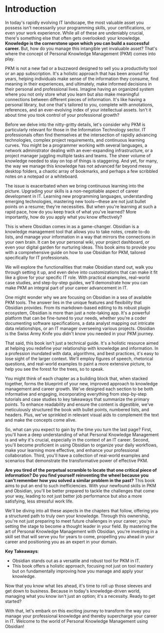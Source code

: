 # Introduction

In today's rapidly evolving IT landscape, the most valuable asset you possess isn't necessarily your programming skills, your certifications, or even your work experience. While all of these are undeniably crucial, there's something else that often gets overlooked: your knowledge. **Knowledge is the cornerstone upon which you can build a successful career.** But, how do you manage this intangible yet invaluable asset? That's where the concept of Personal Knowledge Management (PKM) comes into play.

PKM is not a new fad or a buzzword designed to sell you a productivity tool or an app subscription. It's a holistic approach that has been around for years, helping individuals make sense of the information they consume, find meaning in their experiences, and ultimately, make informed decisions in their personal and professional lives. Imagine having an organized system where you not only store what you learn but also make meaningful connections between different pieces of information. It's like having a personal library, but one that's tailored to you, complete with annotations, references, and an ever-evolving index of your intellectual assets. Isn't it about time you took control of your professional growth?

Before we delve into the nitty-gritty details, let's consider why PKM is particularly relevant for those in the Information Technology sector. IT professionals often find themselves at the intersection of rapidly advancing technologies, complex project requirements, and continuous learning curves. You might be a programmer working with several languages, a network administrator dealing with an ever-expanding infrastructure, or a project manager juggling multiple tasks and teams. The sheer volume of knowledge needed to stay on top of things is staggering. And yet, for many, the way we manage this knowledge has not advanced far beyond messy desktop folders, a chaotic array of bookmarks, and perhaps a few scribbled notes on a notepad or a whiteboard.

The issue is exacerbated when we bring continuous learning into the picture. Upgrading your skills is a non-negotiable aspect of career development in IT. Learning new programming languages, understanding emerging technologies, mastering new tools—these are not just bullet points on a resume; they're necessities. But when you're learning at such a rapid pace, how do you keep track of what you've learned? More importantly, how do you apply what you know effectively?

This is where Obsidian comes in as a game-changer. Obsidian is a knowledge management tool that allows you to take notes, create to-do lists, and manage your information in a way that mirrors the connections in your own brain. It can be your personal wiki, your project dashboard, or even your digital garden for nurturing ideas. This book aims to provide you with a comprehensive guide on how to use Obsidian for PKM, tailored specifically for IT professionals.

We will explore the functionalities that make Obsidian stand out, walk you through setting it up, and even delve into customizations that can make it fit like a glove for your specific IT role. With practical examples, real-world case studies, and step-by-step guides, we'll demonstrate how you can make PKM an integral part of your career advancement in IT.

One might wonder why we are focusing on Obsidian in a sea of available PKM tools. The answer lies in the unique features and flexibility that Obsidian provides. From its markdown-based editing to its robust plugin ecosystem, Obsidian is more than just a note-taking app. It's a powerful platform that can be fine-tuned to your needs, whether you're a coder documenting software specifications, a data analyst mapping out intricate data relationships, or an IT manager overseeing various projects. Obsidian is the Swiss Army Knife you didn't know you needed in your PKM journey.

That said, this book isn't just a technical guide. It's a holistic resource aimed at helping you redefine your relationship with knowledge and information. In a profession inundated with data, algorithms, and best practices, it's easy to lose sight of the larger context. We'll employ figures of speech, rhetorical questions, and real-world examples to paint a more extensive picture, to help you see the forest for the trees, so to speak.

You might think of each chapter as a building block that, when stacked together, forms the blueprint of your new, improved approach to knowledge management and career growth. We've designed each section to be both informative and engaging, incorporating everything from step-by-step tutorials and case studies to key takeaways that summarize the primary points. To enhance readability and ensure the content is digestible, we've meticulously structured the book with bullet points, numbered lists, and headers. Plus, we've sprinkled in relevant visual aids to complement the text and make the concepts come alive.

So, what can you expect to gain by the time you turn the last page? First, you'll have a deep understanding of what Personal Knowledge Management is and why it's crucial, especially in the context of an IT career. Second, you'll become proficient in using Obsidian to organize your daily workflows, make your learning more effective, and enhance your professional collaboration. Third, you'll have a collection of real-world examples and scenarios that demonstrate the transformative power of effective PKM.

**Are you tired of the perpetual scramble to locate that one critical piece of information? Do you find yourself reinventing the wheel because you can't remember how you solved a similar problem in the past?** This book aims to put an end to such inefficiencies. With your newfound skills in PKM and Obsidian, you'll be better prepared to tackle the challenges that come your way, leading to not just better job performance but also a more satisfying, less stressful work life.

We'll be diving into all these aspects in the chapters that follow, offering you a structured path to truly own your knowledge. Through this ownership, you're not just preparing to meet future challenges in your career; you're setting the stage to become a thought leader in your field. By mastering the art of Personal Knowledge Management with Obsidian, you're investing in a skill set that will serve you for years to come, propelling you ahead in your career and positioning you as an expert in your domain.

**Key Takeaways**:

- Obsidian stands out as a versatile and robust tool for PKM in IT.
- This book offers a holistic approach, focusing not just on tool mastery but on fundamentally improving how you manage and apply your knowledge.

Now that you know what lies ahead, it's time to roll up those sleeves and get down to business. Because in today's knowledge-driven world, managing what you know isn't just an option; it's a necessity. Ready to get started?

With that, let's embark on this exciting journey to transform the way you manage your professional knowledge and thereby supercharge your career in IT. Welcome to the world of Personal Knowledge Management using Obsidian!